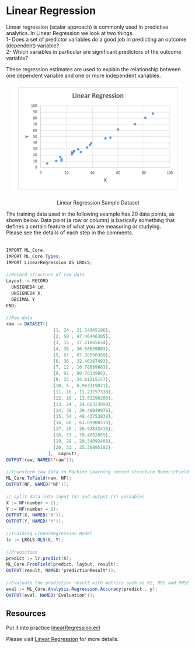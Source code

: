 # Linear Regression

Linear regression (scalar approach) is commonly used in predictive analytics. In Linear Regression we look at two things.\
1- Does a set of predictor variables do a good job in predicting an outcome (dependent) variable?\
2- Which variables in particular are significant predictors of the outcome variable?

These regression estimates are used to explain the relationship between one dependent variable and one or more independent variables.

<!-- ![Linear Regression](./images/lr_samples.PNG) -->
<p align="center"> <img width="460" height="300" src="./images/lr_samples.PNG"> </p>
<p align="center"> Linear Regression Sample Dataset </p>

The training data used in the following example has 20 data points, as shown below.
Data point (a row or column) is basically something that defines a certain feature of what you are measuring or studying.\
Please see the details of each step in the comments.

```java

IMPORT ML_Core;
IMPORT ML_Core.Types;
IMPORT LinearRegression AS LROLS;

//Record structure of raw data
Layout := RECORD
  UNSIGNED4 id,
  UNSIGNED4 X,
  DECIMAL Y
END;

//Raw data
raw := DATASET([
                  {1, 24 , 21.54945196},
                  {2, 50 , 47.46446305},
                  {3, 15 , 17.21865634},
                  {4, 38 , 36.58639803},
                  {5, 87 , 87.28898389},
                  {6, 36 , 32.46387493},
                  {7, 12 , 10.78089683},
                  {8, 81 , 80.7633986},
                  {9, 25 , 24.61215147},
                  {10, 5 , 6.963319071},
                  {11, 16 , 11.23757338},
                  {12, 16 , 13.53290206},
                  {13, 24 , 24.60323899},
                  {14, 39 , 39.40049976},
                  {15, 54 , 48.43753838},
                  {16, 60 , 61.69900319},
                  {17, 26 , 26.92832418},
                  {18, 73 , 70.4052055},
                  {19, 29 , 29.34092408},
                  {20, 31 , 25.30895192}
                ],  Layout);
OUTPUT(raw, NAMED('raw'));

//Transform raw data to Machine Learning record structure NumericField
ML_Core.ToField(raw, NF);
OUTPUT(NF, NAMED('NF'));

// split data into input (X) and output (Y) variables
X := NF(number < 2);
Y := NF(number = 2);
OUTPUT(X, NAMED('X'));
OUTPUT(Y, NAMED('Y'));

//Training LinearRegression Model
lr := LROLS.OLS(X, Y);

//Prediction
predict := lr.predict(X);
ML_Core.FromField(predict, layout, result);
OUTPUT(result, NAMED('predictionResult'));

//Evaluate the prediction result with metrics such as R2, MSE and RMSE
eval := ML_Core.Analysis.Regression.Accuracy(predict , y);
OUTPUT(eval, NAMED('Evaluation'));
```

## Resources

Put it into practice [linearRegression.ecl](https://ide.hpccsystems.com/workspaces/share/291d17d9-e5cb-4fac-83c2-ac5997c28a31)

Please visit [Linear Regression](https://cdn.hpccsystems.com/pdf/ml/LinearRegression.pdf) for more details.
